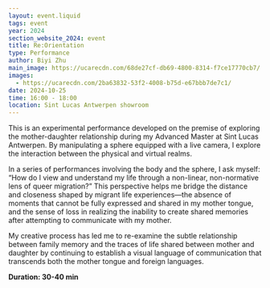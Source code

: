 ```yaml
---
layout: event.liquid
tags: event
year: 2024
section_website_2024: event
title: Re:Orientation
type: Performance
author: Biyi Zhu
main_image: https://ucarecdn.com/68de27cf-db69-4800-8314-f7ce17770cb7/
images:
  - https://ucarecdn.com/2ba63832-53f2-4008-b75d-e67bbb7de7c1/
date: 2024-10-25
time: 16:00 - 18:00
location: Sint Lucas Antwerpen showroom
---
```

This is an experimental performance developed on the premise of exploring  the mother-daughter relationship during my Advanced Master at Sint Lucas Antwerpen. By manipulating a sphere equipped with a live camera, I explore the interaction between the physical and virtual realms. 

In a series of performances involving the body and the sphere, I ask myself: “How do I view and understand my life through a non-linear, non-normative lens of queer migration?” This perspective helps me bridge the distance and closeness shaped by migrant life experiences—the absence of moments that cannot be fully expressed and shared in my mother tongue, and the sense of loss in realizing the inability to create shared memories after attempting to communicate with my mother.

My creative process has led me to re-examine the subtle relationship between family memory and the traces of life shared between mother and daughter by continuing to establish a visual language of communication that transcends both the mother tongue and foreign languages.

**Duration: 30-40 min**
